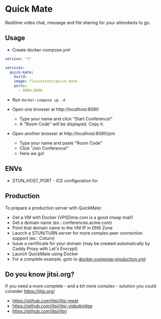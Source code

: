 # Quick Mate

Realtime video chat, message and file sharing for your attendants to go.

## Usage

* Create docker-compose.yml

```yml
version: "3"

services:
  quick-mate:
    build: .
    image: flaviostutz/quick-mate
    ports:
      - 8080:8080
```

* Run ```docker-compose up -d```

* Open one browser at http://localhost:8080
  * Type your name and click "Start Conference!"
  * A "Room Code" will be displayed. Copy it.

* Open another browser at http://localhost:8080/join
  * Type your name and paste "Room Code"
  * Click "Join Conference!"
  * Here we go!

## ENVs

* STUN_HOST_PORT - ICE configuration for 

## Production

To prepare a production server with QuickMate:

* Get a VM with Docker (VPSDime.com is a good cheap trial!)
* Get a domain name (ex.: conferences.acme.com)
* Point that domain name to the VM IP in DNS Zone
* Launch a STUN/TURN server for more complex peer connection support (ex.: Coturn)
* Issue a certificate for your domain (may be created automatically by Caddy Proxy with Let's Encrypt)
* Launch QuickMate using Docker
* For a complete example, goto to [docker-compose-production.yml](docker-compose-production.yml)


## Do you know jitsi.org?

If you need a more complete  - and a bit more complex - solution you could consider https://jitsi.org/

- https://github.com/jitsi/jitsi-meet
- https://github.com/jitsi/jitsi-videobridge
- https://github.com/jitsi/jibri
